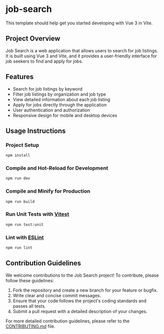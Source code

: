 # job-search

This template should help get you started developing with Vue 3 in Vite.

## Project Overview

Job Search is a web application that allows users to search for job listings. It is built using Vue 3 and Vite, and it provides a user-friendly interface for job seekers to find and apply for jobs.

## Features

- Search for job listings by keyword
- Filter job listings by organization and job type
- View detailed information about each job listing
- Apply for jobs directly through the application
- User authentication and authorization
- Responsive design for mobile and desktop devices

## Usage Instructions

### Project Setup

```sh
npm install
```

### Compile and Hot-Reload for Development

```sh
npm run dev
```

### Compile and Minify for Production

```sh
npm run build
```

### Run Unit Tests with [Vitest](https://vitest.dev/)

```sh
npm run test:unit
```

### Lint with [ESLint](https://eslint.org/)

```sh
npm run lint
```

## Contribution Guidelines

We welcome contributions to the Job Search project! To contribute, please follow these guidelines:

1. Fork the repository and create a new branch for your feature or bugfix.
2. Write clear and concise commit messages.
3. Ensure that your code follows the project's coding standards and passes all tests.
4. Submit a pull request with a detailed description of your changes.

For more detailed contribution guidelines, please refer to the [CONTRIBUTING.md](CONTRIBUTING.md) file.
